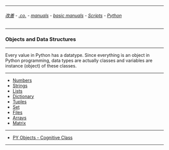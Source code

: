 

---

###### [改善](https://github.com/ttltrk/0C/blob/master/README.MD) - [.co.](https://github.com/ttltrk/PRG/blob/master/CODING.MD) - [manuals](https://github.com/ttltrk/PRG/blob/master/MAN.MD) - [basic manuals](https://github.com/ttltrk/PRG/blob/master/MANUALS.MD) - [Scripts](https://github.com/ttltrk/PRG/blob/master/PY/DOC/SC/SC.MD) - [Python](https://github.com/ttltrk/PRG/blob/master/PY/DOC/OPYM/OPYM.MD)

---

### Objects and Data Structures

---

Every value in Python has a datatype. Since everything is an object in Python programming, data types are actually classes and variables are instance (object) of these classes.

---

* [Numbers](https://github.com/ttltrk/PRG/blob/master/PY/DOC/OPYM/01_OBJ_DS/NUMBERS/NUMBERS.MD)
* [Strings](https://github.com/ttltrk/PRG/blob/master/PY/DOC/OPYM/01_OBJ_DS/STRINGS/STRINGS.MD)
* [Lists](https://github.com/ttltrk/PRG/blob/master/PY/DOC/OPYM/01_OBJ_DS/LISTS/LISTS.MD)
* [Dictionary](https://github.com/ttltrk/PRG/blob/master/PY/DOC/OPYM/01_OBJ_DS/DICT/DICTIONARIES.MD)
* [Tuples](https://github.com/ttltrk/PRG/blob/master/PY/DOC/OPYM/01_OBJ_DS/TUPLES/TUPLES.MD)
* [Set](https://github.com/ttltrk/PRG/blob/master/PY/DOC/OPYM/01_OBJ_DS/SETS/SETS.MD)
* [Files](https://github.com/ttltrk/PRG/blob/master/PY/DOC/OPYM/01_OBJ_DS/FILES/FILES.MD)
* [Arrays]()
* [Matrix]()
  
---

* [PY Objects - Cognitive Class](https://github.com/ttltrk/PRG/blob/master/PY/DOC/OPYM/13/07/MAN/03/34/34.MD)

---
